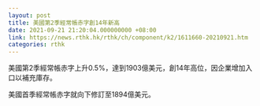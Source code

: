 ```yaml
---
layout: post
title: 美國第2季經常帳赤字創14年新高
date: 2021-09-21 21:20:04.000000000 +08:00
link: https://news.rthk.hk/rthk/ch/component/k2/1611660-20210921.htm
categories: rthk
---
```


美國第2季經常帳赤字上升0.5%，達到1903億美元，創14年高位，因企業增加入口以補充庫存。

美國首季經常帳赤字就向下修訂至1894億美元。
